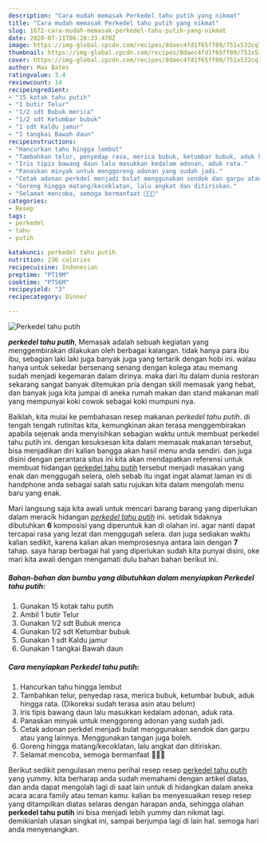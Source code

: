 ```yaml
---
description: "Cara mudah memasak Perkedel tahu putih yang nikmat"
title: "Cara mudah memasak Perkedel tahu putih yang nikmat"
slug: 1672-cara-mudah-memasak-perkedel-tahu-putih-yang-nikmat
date: 2020-07-11T06:28:33.470Z
image: https://img-global.cpcdn.com/recipes/8daec4fd1f65ff09/751x532cq70/perkedel-tahu-putih-foto-resep-utama.jpg
thumbnail: https://img-global.cpcdn.com/recipes/8daec4fd1f65ff09/751x532cq70/perkedel-tahu-putih-foto-resep-utama.jpg
cover: https://img-global.cpcdn.com/recipes/8daec4fd1f65ff09/751x532cq70/perkedel-tahu-putih-foto-resep-utama.jpg
author: Max Bates
ratingvalue: 3.4
reviewcount: 14
recipeingredient:
- "15 kotak tahu putih"
- "1 butir Telur"
- "1/2 sdt Bubuk merica"
- "1/2 sdt Ketumbar bubuk"
- "1 sdt Kaldu jamur"
- "1 tangkai Bawah daun"
recipeinstructions:
- "Hancurkan tahu hingga lembut"
- "Tambahkan telur, penyedap rasa, merica bubuk, ketumbar bubuk, aduk hingga rata. (Dikoreksi sudah terasa asin atau belum)"
- "Iris tipis bawang daun lalu masukkan kedalam adonan, aduk rata."
- "Panaskan minyak untuk menggoreng adonan yang sudah jadi."
- "Cetak adonan perkdel menjadi bulat menggunakan sendok dan garpu atau yang lainnya. Menggunakan tangan juga boleh."
- "Goreng hingga matang/kecoklatan, lalu angkat dan ditiriskan."
- "Selamat mencoba, semoga bermanfaat 👩🏻‍🍳"
categories:
- Resep
tags:
- perkedel
- tahu
- putih

katakunci: perkedel tahu putih 
nutrition: 236 calories
recipecuisine: Indonesian
preptime: "PT19M"
cooktime: "PT56M"
recipeyield: "3"
recipecategory: Dinner

---
```



![Perkedel tahu putih](https://img-global.cpcdn.com/recipes/8daec4fd1f65ff09/751x532cq70/perkedel-tahu-putih-foto-resep-utama.jpg)

<b><i>perkedel tahu putih</i></b>, Memasak adalah sebuah kegiatan yang menggembirakan dilakukan oleh berbagai kalangan. tidak hanya para ibu ibu, sebagian laki laki juga banyak juga yang tertarik dengan hobi ini. walau hanya untuk sekedar bersenang senang dengan kolega atau memang sudah menjadi kegemaran dalam dirinya. maka dari itu dalam dunia restoran sekarang sangat banyak ditemukan pria dengan skill memasak yang hebat, dan banyak juga kita jumpai di aneka rumah makan dan stand makanan mall yang mempunyai koki cowok sebagai koki mumpuni nya.



Baiklah, kita mulai ke pembahasan resep makanan <i>perkedel tahu putih</i>. di tengah tengah rutinitas kita, kemungkinan akan terasa menggembirakan apabila sejenak anda menyisihkan sebagian waktu untuk membuat perkedel tahu putih ini. dengan kesuksesan kita dalam memasak makanan tersebut, bisa menjadikan diri kalian bangga akan hasil menu anda sendiri. dan juga disini dengan perantara situs ini kita akan mendapatkan referensi untuk membuat hidangan <u>perkedel tahu putih</u> tersebut menjadi masakan yang enak dan menggugah selera, oleh sebab itu ingat ingat alamat laman ini di handphone anda sebagai salah satu rujukan kita dalam mengolah menu baru yang enak.


Mari langsung saja kita awali untuk mencari barang barang yang diperlukan dalam meracik hidangan <u><i>perkedel tahu putih</i></u> ini. setidak tidaknya dibutuhkan <b>6</b> komposisi yang diperuntuk kan di olahan ini. agar nanti dapat tercapai rasa yang lezat dan menggugah selera. dan juga sediakan waktu kalian sedikit, karena kalian akan memprosesnya antara lain dengan <b>7</b> tahap. saya harap berbagai hal yang diperlukan sudah kita punyai disini, oke mari kita awali dengan mengamati dulu bahan bahan berikut ini.

<!--inarticleads1-->

##### Bahan-bahan dan bumbu yang dibutuhkan dalam menyiapkan Perkedel tahu putih:

1. Gunakan 15 kotak tahu putih
1. Ambil 1 butir Telur
1. Gunakan 1/2 sdt Bubuk merica
1. Gunakan 1/2 sdt Ketumbar bubuk
1. Gunakan 1 sdt Kaldu jamur
1. Gunakan 1 tangkai Bawah daun




<!--inarticleads2-->

##### Cara menyiapkan Perkedel tahu putih:

1. Hancurkan tahu hingga lembut
1. Tambahkan telur, penyedap rasa, merica bubuk, ketumbar bubuk, aduk hingga rata. (Dikoreksi sudah terasa asin atau belum)
1. Iris tipis bawang daun lalu masukkan kedalam adonan, aduk rata.
1. Panaskan minyak untuk menggoreng adonan yang sudah jadi.
1. Cetak adonan perkdel menjadi bulat menggunakan sendok dan garpu atau yang lainnya. Menggunakan tangan juga boleh.
1. Goreng hingga matang/kecoklatan, lalu angkat dan ditiriskan.
1. Selamat mencoba, semoga bermanfaat 👩🏻‍🍳




Berikut sedikit pengulasan menu perihal resep resep <u>perkedel tahu putih</u> yang yummy. kita berharap anda sudah memahami dengan artikel diatas, dan anda dapat mengolah lagi di saat lain untuk di hidangkan dalam aneka acara acara family atau teman kamu. kalian bs menyesuaikan resep resep yang ditampilkan diatas selaras dengan harapan anda, sehingga olahan <b>perkedel tahu putih</b> ini bisa menjadi lebih yummy dan nikmat lagi. demikianlah ulasan singkat ini, sampai berjumpa lagi di lain hal. semoga hari anda menyenangkan.
